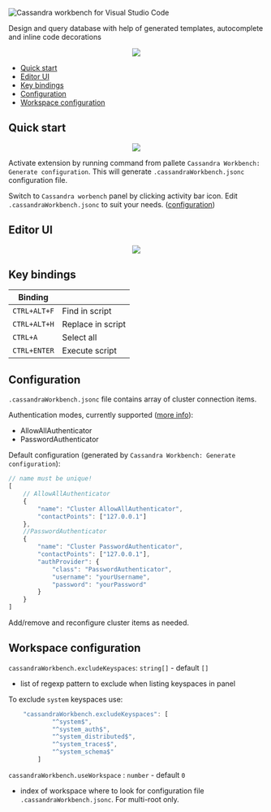 
<p align="left">
<img src="https://raw.githubusercontent.com/kdcro101/vscode-cassandra/master/media/title.png" title="Cassandra workbench for Visual Studio Code" alt="Cassandra workbench for Visual Studio Code">
</p>
<p>
Design and query database with help of generated templates, autocomplete and inline code decorations
</p>
<p align="center">
   <img src="https://raw.githubusercontent.com/kdcro101/vscode-cassandra/master/media/res/cover.png" />
</p>

 - [Quick start](#quick-start)
 - [Editor UI](#editor-ui)
 - [Key bindings](#key-bindings)
 - [Configuration](#configuration)
 - [Workspace configuration](#workspace-configuration)

## Quick start


<p align="center">
   <img src="https://raw.githubusercontent.com/kdcro101/vscode-cassandra/master/media/res/panel-and-settings.png?image1" />
</p>

Activate extension by running command from pallete `Cassandra Workbench: Generate configuration`. This will generate `.cassandraWorkbench.jsonc` configuration file.

Switch to `Cassandra worbench` panel by clicking activity bar icon.
Edit `.cassandraWorkbench.jsonc` to suit your needs. ([configuration](#configuration))

## Editor UI

<p align="center">
   <img src="https://raw.githubusercontent.com/kdcro101/vscode-cassandra/master/media/res/editor-ui.png?image766ssad" />
</p>

## Key bindings


| Binding        |                       |
| ------------- |------------------------|
| `CTRL+ALT+F`  | Find in script         |
| `CTRL+ALT+H`  | Replace in script      |
| `CTRL+A`      | Select all |
| `CTRL+ENTER`  | Execute script |

## Configuration
`.cassandraWorkbench.jsonc` file contains array of cluster connection items. 

Authentication modes, currently supported ([more info](https://docs.datastax.com/en/cassandra/3.0/cassandra/configuration/secureConfigNativeAuth.html)):
- AllowAllAuthenticator
- PasswordAuthenticator


Default configuration (generated by `Cassandra Workbench: Generate configuration`):
```ts
// name must be unique!
[
    // AllowAllAuthenticator
    {
        "name": "Cluster AllowAllAuthenticator",
        "contactPoints": ["127.0.0.1"]
    },
    //PasswordAuthenticator
    {
        "name": "Cluster PasswordAuthenticator",
        "contactPoints": ["127.0.0.1"],
        "authProvider": {
            "class": "PasswordAuthenticator",
            "username": "yourUsername",
            "password": "yourPassword"
        }
    }
]

```

Add/remove and reconfigure cluster items as needed. 



## Workspace configuration
`cassandraWorkbench.excludeKeyspaces`: `string[]` - default `[]`
- list of regexp pattern to exclude when listing keyspaces in panel

To exclude `system` keyspaces use:
```ts
    "cassandraWorkbench.excludeKeyspaces": [
            "^system$",
            "^system_auth$",
            "^system_distributed$",
            "^system_traces$",
            "^system_schema$"
        ]
```

`cassandraWorkbench.useWorkspace` : `number` - default `0`
- index of workspace where to look for configuration file `.cassandraWorkbench.jsonc`. For multi-root only.


